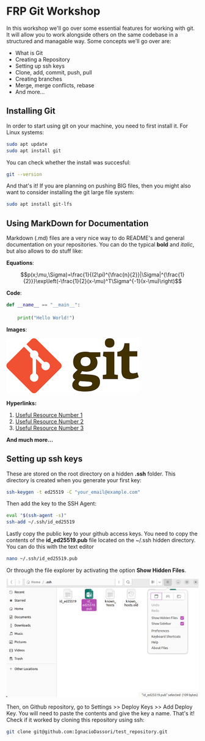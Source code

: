 # FRP Git Workshop

In this workshop we'll go over some essential features for working with git. It will allow you to work alongside others on the same codebase in a structured and managable way. Some concepts we'll go over are:
- What is Git
- Creating a Repository
- Setting up ssh keys
- Clone, add, commit, push, pull
- Creating branches
- Merge, merge conflicts, rebase
- And more...

## Installing Git

In order to start using git on your machine, you need to first install it. For Linux systems:

```bash
sudo apt update
sudo apt install git
```

You can check whether the install was succesful:

```bash
git --version
```

And that's it! If you are planning on pushing BIG files, then you might also want to consider installing the git large file system:

```bash
sudo apt install git-lfs
```

## Using MarkDown for Documentation

Markdown (.md) files are a very nice way to do README's and general documentation on your repositories. You can do the typical **bold** and *italic*, but also allows to do stuff like:

**Equations**:

$$p(x;\mu,\Sigma)=\frac{1}{(2\pi)^{\frac{n}{2}}|\Sigma|^{\frac{1}{2}}}\exp\left(-\frac{1}{2}(x-\mu)^T\Sigma^{-1}(x-\mu)\right)$$

**Code**:

```python
def __name__ == "__main__":

    print("Hello World!")
```

**Images**:

![git logo](images/gitlogo.png)

**Hyperlinks:**

1. [Useful Resource Number 1](https://rogerdudler.github.io/git-guide/)
2. [Useful Resource Number 2](https://www.markdownguide.org/cheat-sheet/)
3. [Useful Resource Number 3](https://www.youtube.com/watch?v=dQw4w9WgXcQ)

**And much more...**

## Setting up ssh keys

These are stored on the root directory on a hidden **.ssh** folder. This directory is created when you generate your first key:

```bash
ssh-keygen -t ed25519 -C "your_email@example.com"
```

Then add the key to the SSH Agent:

```bash
eval "$(ssh-agent -s)"
ssh-add ~/.ssh/id_ed25519
```

Lastly copy the public key to your github access keys. You need to copy the contents of the **id_ed25519.pub** file located on the ~/.ssh hidden directory. You can do this with the text editor

```bash
nano ~/.ssh/id_ed25519.pub
```

Or through the file explorer by activating the option **Show Hidden Files**.

![hiddenfiles](images/hiddenfiles.png)

Then, on Github repository, go to Settings >> Deploy Keys >> Add Deploy Key. You will need to paste the contents and give the key a name. That's it! Check if it worked by cloning this repository using ssh:

```bash
git clone git@github.com:IgnacioDassori/test_repository.git
```